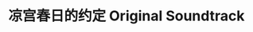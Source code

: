 ---
logo: images/凉宫春日的约定 Original Soundtrack.jpg
title: 凉宫春日的约定 Original Soundtrack
subTitle: 游戏《凉宫春日的约定》的原声集，由Lantis于2008年1月23日发售

category: 音乐

hasResource: true
downloadList:
  - intro: mp3
    size: 99.9MB
    link: 
  - intro: 云盘 提取码:sgpt
    size: 99.9MB
    link: https://pan.baidu.com/s/1uECMxNDwW2j7f3_zZ6cZAA

downloadContent:   游戏《凉宫春日的约定》的原声集，由Lantis于2008年1月23日发售。
---